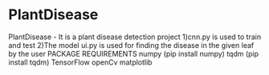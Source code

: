 # PlantDisease
 PlantDisease - It is a plant disease detection project 1)cnn.py is used to train and test  2)The model ui.py is used for finding the disease in the given leaf by the user   PACKAGE REQUIREMENTS   numpy (pip install numpy)   tqdm (pip install tqdm)   TensorFlow   openCv   matplotlib
